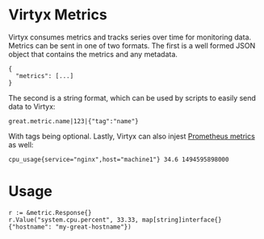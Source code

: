 # Virtyx Metrics

Virtyx consumes metrics and tracks series over time for monitoring data. Metrics can be sent in one of two formats. The first is a well formed JSON object that contains the metrics and any metadata.

```
{
  "metrics": [...]
}
```

The second is a string format, which can be used by scripts to easily send data to Virtyx:

```
great.metric.name|123|{"tag":"name"}
```

With tags being optional. Lastly, Virtyx can also injest [Prometheus metrics](https://prometheus.io/docs/instrumenting/exposition_formats/) as well:

```
cpu_usage{service="nginx",host="machine1"} 34.6 1494595898000
```

# Usage

```
r := &metric.Response{}
r.Value("system.cpu.percent", 33.33, map[string]interface{}{"hostname": "my-great-hostname"})
```
